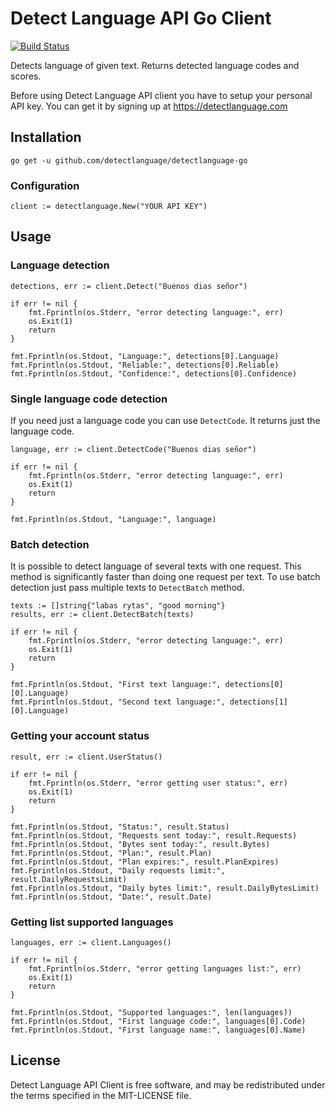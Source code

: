 Detect Language API Go Client
========

[![Build Status](https://secure.travis-ci.org/detectlanguage/detectlanguage-go.svg)](http://travis-ci.org/detectlanguage/detectlanguage-go)


Detects language of given text. Returns detected language codes and scores.

Before using Detect Language API client you have to setup your personal API key.
You can get it by signing up at https://detectlanguage.com

## Installation

    go get -u github.com/detectlanguage/detectlanguage-go

### Configuration

    client := detectlanguage.New("YOUR API KEY")

## Usage

### Language detection

    detections, err := client.Detect("Buenos dias señor")

    if err != nil {
        fmt.Fprintln(os.Stderr, "error detecting language:", err)
		os.Exit(1)
		return
    }

    fmt.Fprintln(os.Stdout, "Language:", detections[0].Language)
	fmt.Fprintln(os.Stdout, "Reliable:", detections[0].Reliable)
	fmt.Fprintln(os.Stdout, "Confidence:", detections[0].Confidence)

### Single language code detection

If you need just a language code you can use `DetectCode`. It returns just the language code.

    language, err := client.DetectCode("Buenos dias señor")

    if err != nil {
        fmt.Fprintln(os.Stderr, "error detecting language:", err)
		os.Exit(1)
		return
    }

    fmt.Fprintln(os.Stdout, "Language:", language)

### Batch detection

It is possible to detect language of several texts with one request.
This method is significantly faster than doing one request per text.
To use batch detection just pass multiple texts to `DetectBatch` method.

    texts := []string{"labas rytas", "good morning"}
    results, err := client.DetectBatch(texts)

    if err != nil {
        fmt.Fprintln(os.Stderr, "error detecting language:", err)
		os.Exit(1)
		return
    }

    fmt.Fprintln(os.Stdout, "First text language:", detections[0][0].Language)
    fmt.Fprintln(os.Stdout, "Second text language:", detections[1][0].Language)

### Getting your account status

    result, err := client.UserStatus()

    if err != nil {
        fmt.Fprintln(os.Stderr, "error getting user status:", err)
		os.Exit(1)
		return
    }

    fmt.Fprintln(os.Stdout, "Status:", result.Status)
    fmt.Fprintln(os.Stdout, "Requests sent today:", result.Requests)
    fmt.Fprintln(os.Stdout, "Bytes sent today:", result.Bytes)
    fmt.Fprintln(os.Stdout, "Plan:", result.Plan)
    fmt.Fprintln(os.Stdout, "Plan expires:", result.PlanExpires)
    fmt.Fprintln(os.Stdout, "Daily requests limit:", result.DailyRequestsLimit)
    fmt.Fprintln(os.Stdout, "Daily bytes limit:", result.DailyBytesLimit)
    fmt.Fprintln(os.Stdout, "Date:", result.Date)

### Getting list supported languages

    languages, err := client.Languages()

    if err != nil {
        fmt.Fprintln(os.Stderr, "error getting languages list:", err)
		os.Exit(1)
		return
    }

    fmt.Fprintln(os.Stdout, "Supported languages:", len(languages))
    fmt.Fprintln(os.Stdout, "First language code:", languages[0].Code)
    fmt.Fprintln(os.Stdout, "First language name:", languages[0].Name)

## License

Detect Language API Client is free software, and may be redistributed under the terms specified in the MIT-LICENSE file.
